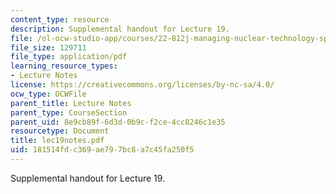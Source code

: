 ```yaml
---
content_type: resource
description: Supplemental handout for Lecture 19.
file: /ol-ocw-studio-app/courses/22-812j-managing-nuclear-technology-spring-2004/181514fdc369ae797bc8a7c45fa250f5_lec19notes.pdf
file_size: 129711
file_type: application/pdf
learning_resource_types:
- Lecture Notes
license: https://creativecommons.org/licenses/by-nc-sa/4.0/
ocw_type: OCWFile
parent_title: Lecture Notes
parent_type: CourseSection
parent_uid: 8e9cb89f-6d3d-0b9c-f2ce-4cc8246c1e35
resourcetype: Document
title: lec19notes.pdf
uid: 181514fd-c369-ae79-7bc8-a7c45fa250f5
---
```

Supplemental handout for Lecture 19.